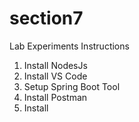 # section7
Lab Experiments
Instructions
1. Install NodesJs
2. Install VS Code
3. Setup Spring Boot Tool
4. Install Postman
5. Install 
